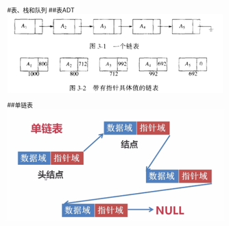 #表、栈和队列
##表ADT
![链表](https://raw.githubusercontent.com/yt100323/MyPicture/master/datastructure/3_2.png)

##单链表
![](https://raw.githubusercontent.com/yt100323/MyPicture/master/datastructure/single_list.png)





